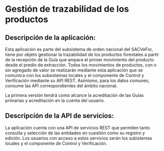 # Gestión de trazabilidad de los productos

Descripción de la aplicación:
-----------------------------

Esta aplicación es parte del subsistema de orden nacional del SACVeFor, tiene por objeto gestionar la trazabilidad de los productos forestales a partir de la recepción de la Guía que ampara el primer movimiento del producto desde el predio de extracción. Todos los movimientos de productos, con o sin agregado de valor se realizarán mediante esta aplicación que se comunica con los subsistemas locales y el componente de Control y Verificación mediante su API REST. Asimismo, para los datos comunes, consume las API correspondientes del ámbito nacional.

La primera versión tendrá como alcance la acreditación de las Guías primarias y acreditación en la cuenta del usuario.

Descripción de la API de servicios:
-----------------------------------

La aplicación cuenta con una API de servicios REST que permiten tanto consulta y selección de las entidades en cuestión como su registro y edición. Los usuarios con acceso a estos servicios serán los subistemas locales y el componente de Control y Verificación.
